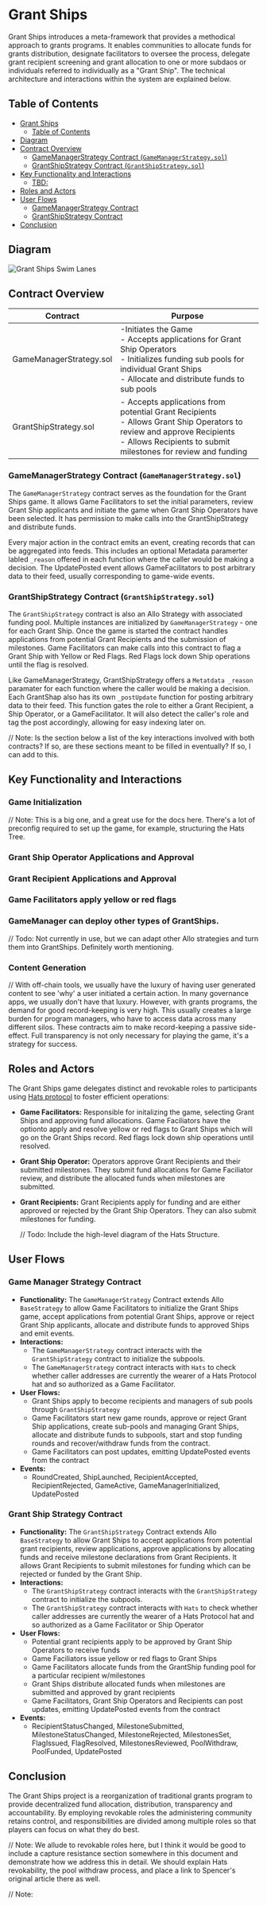 # Grant Ships

Grant Ships introduces a meta-framework that provides a methodical approach to grants programs. It enables communities to allocate funds for grants distribution, designate facilitators to oversee the process, delegate grant recipient screening and grant allocation to one or more subdaos or individuals referred to individually as a "Grant Ship". The technical architecture and interactions within the system are explained below.

## Table of Contents

- [Grant Ships](#grant-ships)
  - [Table of Contents](#table-of-contents)
- [Diagram](#diagram)
- [Contract Overview](#contract-overview)
  - [GameManagerStrategy Contract (`GameManagerStrategy.sol`)](#game-manager-strategysol)
  - [GrantShipStrategy Contract (`GrantShipStrategy.sol`)](#grant-ship-strategysol)
- [Key Functionality and Interactions](#key-functionality-and-interactions)
  - [TBD:](#tbd)
- [Roles and Actors](#roles-and-actors)
- [User Flows](#user-flows)
  - [GameManagerStrategy Contract](#game-manager-strategy-contract)
  - [GrantShipStrategy Contract](#grant-ship-strategy-contract)
- [Conclusion](#conclusion)

## Diagram

![Grant Ships Swim Lanes](img/GrantShips-SwimLanes.png)

## Contract Overview

<table>
    <thead>
        <tr>
            <th>Contract</th>
            <th>Purpose</th>
        </tr>
    </thead>
    <tbody>
        <tr>
            <td>GameManagerStrategy.sol</td>
            <td>-Initiates the Game</br>- Accepts applications for Grant Ship Operators</br>- Initializes funding sub pools for individual Grant Ships</br>- Allocate and distribute funds to sub pools</td>
        </tr>
        <tr>
            <td>GrantShipStrategy.sol</td>
            <td>- Accepts applications from potential Grant Recipients<br>- Allows Grant Ship Operators to review and approve Recipients<br>- Allows Recipients to submit milestones for review and funding</td>
        </tr>
    </tbody>
</table>

### GameManagerStrategy Contract (`GameManagerStrategy.sol`)

The `GameManagerStrategy` contract serves as the foundation for the Grant Ships game. It allows Game Facilitators to set the initial parameters, review Grant Ship applicants and initiate the game when Grant Ship Operators have been selected. It has permission to make calls into the GrantShipStrategy and distribute funds.

Every major action in the contract emits an event, creating records that can be aggregated into feeds. This includes an optional Metadata paramerter labled ``_reason`` offered in each function where the caller would be making a decision. The UpdatePosted event allows GameFacilitators to post arbitrary data to their feed, usually corresponding to game-wide events.

### GrantShipStrategy Contract (`GrantShipStrategy.sol`)

The `GrantShipStrategy` contract is also an Allo Strategy with associated funding pool. Multiple instances are initialized by `GameManagerStrategy` - one for each Grant Ship. Once the game is started the contract handles applications from potential Grant Recipients and the submission of milestones. Game Facilitators can make calls into this contract to flag a Grant Ship with Yellow or Red Flags. Red Flags lock down Ship operations until the flag is resolved.

Like GameManagerStrategy, GrantShipStrategy offers a ``Metatdata _reason`` paramater for each function where the caller would be making a decision. Each GrantShap also has its own ``_postUpdate`` function for posting arbitrary data to their feed. This function gates the role to either a Grant Recipient, a Ship Operator, or a GameFacilitator. It will also detect the caller's role and tag the post accordingly, allowing for easy indexing later on. 

// Note: Is the section below a list of the key interactions involved with both contracts? If so, are these sections meant to be filled in eventually? If so, I can add to this.  

## Key Functionality and Interactions

### Game Initialization

// Note: This is a big one, and a great use for the docs here. There's a lot of preconfig required to set up the game, for example, structuring the Hats Tree. 

### Grant Ship Operator Applications and Approval

### Grant Recipient Applications and Approval

### Game Facilitators apply yellow or red flags

### GameManager can deploy other types of GrantShips. 

// Todo: Not currently in use, but we can adapt other Allo strategies and turn them into GrantShips. Definitely worth mentioning. 

### Content Generation

// With off-chain tools, we usually have the luxury of having user generated content to see 'why' a user initiated a certain action. In many governance apps, we usually don't have that luxury. However, with grants programs, the demand for good record-keeping is very high. This usually creates a large burden for program managers, who have to access data across many different silos. These contracts aim to make record-keeping a passive side-effect. Full transparency is not only necessary for playing the game, it's a strategy for success.

## Roles and Actors

The Grant Ships game delegates distinct and revokable roles to participants using [Hats protocol](https://github.com/Hats-Protocol/hats-protocol) to foster efficient operations:

- **Game Facilitators:** Responsible for initalizing the game, selecting Grant Ships and approving fund allocations. Game Faciliators have the optionto apply and resolve yellow or red flags to Grant Ships which will go on the Grant Ships record. Red flags lock down ship operations until resolved.
- **Grant Ship Operator:** Operators approve Grant Recipients and their submitted milestones. They submit fund allocations for Game Faciliator review, and distribute the allocated funds when milestones are submitted.
- **Grant Recipients:** Grant Recipients apply for funding and are either approved or rejected by the Grant Ship Operators. They can also submit milestones for funding.

  // Todo: Include the high-level diagram of the Hats Structure. 

## User Flows

### Game Manager Strategy Contract

- **Functionality:** The `GameManagerStrategy` Contract extends Allo `BaseStrategy` to allow Game Facilitators to initialize the Grant Ships game, accept applications from potential Grant Ships, approve or reject Grant Ship applicants, allocate and distribute funds to approved Ships and emit events.
- **Interactions:**
  - The `GameManagerStrategy` contract interacts with the `GrantShipStrategy` contract to initialize the subpools.
  - The `GameManagerStrategy` contract interacts with `Hats` to check whether caller addresses are currently the wearer of a Hats Protocol hat and so authorized as a Game Facilitator.
- **User Flows:**
  - Grant Ships apply to become recipients and managers of sub pools through `GrantShipStrategy`
  - Game Facilitators start new game rounds, approve or reject Grant Ship applications, create sub-pools and managing Grant Ships, allocate and distribute funds to subpools, start and stop funding rounds and recover/withdraw funds from the contract.
  - Game Facilitators can post updates, emitting UpdatePosted events from the contract
- **Events:**
  - RoundCreated, ShipLaunched, RecipientAccepted, RecipientRejected, GameActive, GameManagerInitialized, UpdatePosted

### Grant Ship Strategy Contract

- **Functionality:** The `GrantShipStrategy` Contract extends Allo `BaseStrategy` to allow Grant Ships to accept applications from potential grant recipients, review applications, approve applications by allocating funds and receive milestone declarations from Grant Recipients. It allows Grant Recipients to submit milestones for funding which can be rejected or funded by the Grant Ship.
- **Interactions:**
  - The `GrantShipStrategy` contract interacts with the `GrantShipStrategy` contract to initialize the subpools.
  - The `GrantShipStrategy` contract interacts with `Hats` to check whether caller addresses are currently the wearer of a Hats Protocol hat and so authorized as a Game Facilitator or Ship Operator
- **User Flows:**
  - Potential grant recipients apply to be approved by Grant Ship Operators to receive funds
  - Game Faciliators issue yellow or red flags to Grant Ships
  - Game Facilitators allocate funds from the GrantShip funding pool for a particular recipient w/milestones
  - Grant Ships distribute allocated funds when milestones are submitted and approved by grant recipients
  - Game Facilitators, Grant Ship Operators and Recipients can post updates, emitting UpdatePosted events from the contract
- **Events:**
  - RecipientStatusChanged, MilestoneSubmitted, MilestoneStatusChanged, MilestoneRejected, MilestonesSet, FlagIssued, FlagResolved, MilestonesReviewed, PoolWithdraw, PoolFunded, UpdatePosted

## Conclusion

The Grant Ships project is a reorganization of traditional grants program to provide decentralized fund allocation, distribution, transparency and accountability. By employing revokable roles the administering community retains control, and responsibilities are divided among multiple roles so that players can focus on what they do best.

// Note: We allude to revokable roles here, but I think it would be good to include a capture resistance section somewhere in this document and demonstrate how we address this in detail. We should explain Hats revokability, the pool withdraw process, and place a link to Spencer's original article there as well. 

// Note: 
